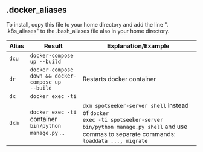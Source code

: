 ## .docker_aliases

To install, copy this file to your home directory and add the line ". .k8s_aliases" to the .bash_aliases file also in your home directory.

| Alias | Result | Explanation/Example |
| --- | --- | --- |
| <code>dcu</code> | <code>docker-compose up --build</code> | |
| <code>dr</code> | <code>docker-compose down && docker-compose up --build</code> | Restarts docker container |
| <code>dx</code> | <code>docker exec -ti</code> | |
| <code>dxm</code> | <code>docker exec -ti</code> container <code>bin/python manage.py</code> ... | <code>dxm spotseeker-server shell</code> instead of <code>docker exec -ti spotseeker-server bin/python manage.py shell</code> and use commas to separate commands: <code>loaddata ..., migrate</code> |

